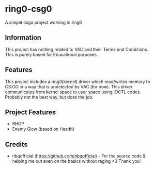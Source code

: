 # ring0-csg0
A simple csgo project working in ring0

## Information ##
This project has nothing related to VAC and their Terms and Conditions. This is purely based for Educational purposes. 

## Features ##
This project includes a ring0(kernel) driver which read/writes memory to CS:GO in a way that is undetected by VAC (for now). This driver communicates from kernel space to user space using IOCTL codes. Probably not the best way, but does the job. 

## Project Features ##
- BHOP
- Enemy Glow (based on Health)


## Credits ##
- nbqofficial (https://github.com/nbqofficial) - For the source code & helping me out even on the basics without raging <3 Thank you!
